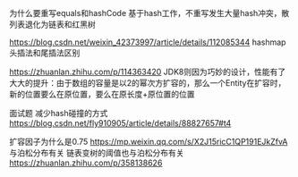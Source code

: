 为什么要重写equals和hashCode
基于hash工作，不重写发生大量hash冲突，散列表退化为链表和红黑树

https://blog.csdn.net/weixin_42373997/article/details/112085344
hashmap头插法和尾插法区别

https://zhuanlan.zhihu.com/p/114363420
JDK8则因为巧妙的设计，性能有了大大的提升：由于数组的容量是以2的幂次方扩容的，那么一个Entity在扩容时，
新的位置要么在原位置，要么在原长度+原位置的位置

面试题  减少hash碰撞的方式
https://blog.csdn.net/fly910905/article/details/88827657#t4


扩容因子为什么是0.75
https://mp.weixin.qq.com/s/X2J15ricC1QP191EJkZfvA
与泊松分布有关
链表变树的阈值也与泊松分布有关
https://zhuanlan.zhihu.com/p/358138626
